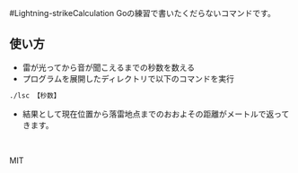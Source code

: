 #Lightning-strikeCalculation
Goの練習で書いたくだらないコマンドです。　　
## 使い方
- 雷が光ってから音が聞こえるまでの秒数を数える  
- プログラムを展開したディレクトリで以下のコマンドを実行
```bash
./lsc 【秒数】
```
- 結果として現在位置から落雷地点までのおおよその距離がメートルで返ってきます。
<br>

MIT
